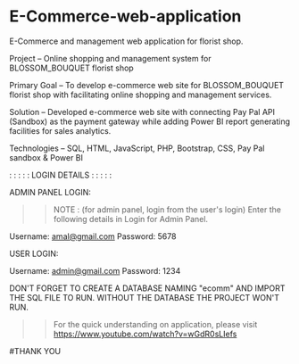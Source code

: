# E-Commerce-web-application
E-Commerce and management web application for florist shop.

Project – Online shopping and management system for BLOSSOM_BOUQUET florist shop 

Primary Goal – To develop e-commerce web site for BLOSSOM_BOUQUET florist shop with facilitating online shopping and management services. 

Solution – Developed e-commerce web site with connecting Pay Pal API (Sandbox) as the payment gateway while adding Power BI report generating facilities for sales analytics. 

Technologies – SQL, HTML, JavaScript, PHP, Bootstrap, CSS, Pay Pal sandbox & Power BI

: : : : : LOGIN DETAILS : : : : : 

ADMIN PANEL LOGIN:

>> NOTE : (for admin panel, login from the user's login)
>>Enter the following details in Login for Admin Panel.

Username: amal@gmail.com
Password: 5678

USER LOGIN:

Username: admin@gmail.com
Password: 1234

DON'T FORGET TO CREATE A DATABASE NAMING "ecomm" AND IMPORT THE SQL FILE TO RUN.
WITHOUT THE DATABASE THE PROJECT WON'T RUN.

>>For the quick understanding on application, please visit https://www.youtube.com/watch?v=wGdR0sLIefs
>>
#THANK YOU 
